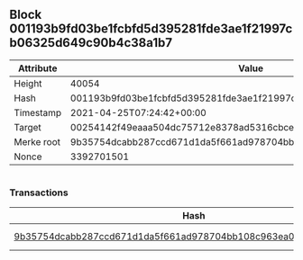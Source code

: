 ## Block 001193b9fd03be1fcbfd5d395281fde3ae1f21997cb06325d649c90b4c38a1b7

Attribute | Value
--- | ---
Height | 40054
Hash | 001193b9fd03be1fcbfd5d395281fde3ae1f21997cb06325d649c90b4c38a1b7
Timestamp | 2021-04-25T07:24:42+00:00
Target | 00254142f49eaaa504dc75712e8378ad5316cbcead634704b3734b6271167cc4
Merke root | 9b35754dcabb287ccd671d1da5f661ad978704bb108c963ea08dd56ca19318b3
Nonce | 3392701501

```

```

### Transactions

Hash | Amount
--- | ---
[9b35754dcabb287ccd671d1da5f661ad978704bb108c963ea08dd56ca19318b3](9b35754dcabb287ccd671d1da5f661ad978704bb108c963ea08dd56ca19318b3.md) | 10.00000000 SKEPTI 
